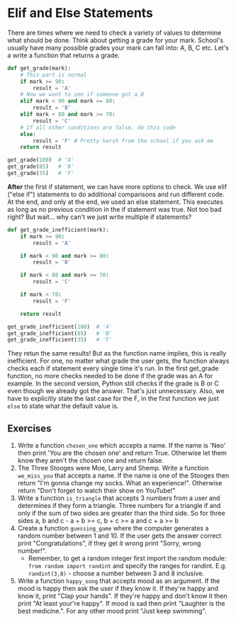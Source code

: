 # Elif and Else Statements

There are times where we need to check a variety of values to determine what
should be done. Think about getting a grade for your mark. School's usually have
many possible grades your mark can fall into: A, B, C etc. Let's a write a
function that returns a grade.

```python
def get_grade(mark):
    # This part is normal
    if mark >= 90:
        result = 'A'
    # Now we want to see if someone got a B
    elif mark < 90 and mark >= 80:
        result = 'B'
    elif mark < 80 and mark >= 70:
        result = 'C'
    # If all other conditions are false, do this code
    else:
        result = 'F' # Pretty harsh from the school if you ask me
    return result

get_grade(100)  # 'A'
get_grade(85)   # 'B'
get_grade(35)   # 'F'
```

**After** the first if statement, we can have more options to check. We use
elif ("else if") statements to do additional comparisons and run different code.
At the end, and only at the end, we used an else statement. This executes as
long as no previous condition in the if statement was true. Not too bad right?
But wait... why can't we just write multiple if statements?

```python
def get_grade_inefficient(mark):
    if mark >= 90:
        result = 'A'

    if mark < 90 and mark >= 80:
        result = 'B'

    if mark < 80 and mark >= 70:
        result = 'C'

    if mark < 70:
        result = 'F'

    return result

get_grade_inefficient(100)  # 'A'
get_grade_inefficient(85)   # 'B'
get_grade_inefficient(35)   # 'F'
```

They retun the same results! But as the function name implies, this is really
inefficient. For one, no matter what grade the user gets, the function always
checks each if statement every single time it's run. In the first get_grade
function, no more checks needed to be done if the grade was an A for example.
In the second version, Python still checks if the grade is B or C even though
we already got the answer. That's just unnecessary. Also, we have to explicitly
state the last case for the F, in the first function we just `else` to state
what the default value is.

## Exercises

1. Write a function `chosen_one` which accepts a name. If the name is 'Neo' then
    print 'You are the chosen one' and return True. Otherwise let them know they
    aren't the chosen one and return false.
2. The Three Stooges were Moe, Larry and Shemp. Write a function `we_miss_you`
    that accepts a name. If the name is one of the Stooges then return
    "I'm gonna change my socks. What an experience!". Otherwise return "Don't
    forget to watch their show on YouTube!"
3. Write a function `is_triangle` that accepts 3 numbers from a user and
    determines if they form a triangle. Three numbers for a triangle if and only
    if the sum of two sides are greater than the third side. So for three sides
    a, b and c - a + b >= c, b + c >= a and c + a >= b
4. Create a function `guessing_game` where the computer generates a random
    number between 1 and 10. If the user gets the answer correct print
    "Congratulations", if they get it wrong print "Sorry, wrong number!".
    * Remember, to get a random integer first import the random module:
    `from random import randint` and specify the ranges for randint. E.g.
    `randint(3,8)` - choose a number between 3 and 8 inclusive.
5. Write a function `happy_song` that accepts mood as an argument. If the mood
    is happy then ask the user if they know it. If they're happy and know it,
    print "Clap your hands". If they're happy and don't know it then print "At
    least your're happy". If mood is sad then print "Laughter is the best
    medicine.". For any other mood print "Just keep swimming".
